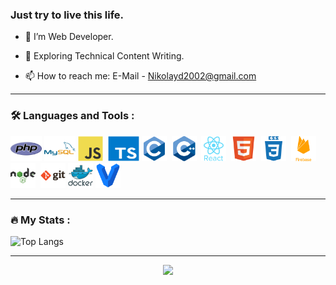 <h3>Just try to live this life.</h3>

- :telescope: I’m Web Developer.

- :seedling: Exploring Technical Content Writing.

- :mailbox: How to reach me: E-Mail - Nikolayd2002@gmail.com

---

### :hammer_and_wrench: Languages and Tools :

<div>
  <img src="https://github.com/devicons/devicon/blob/master/icons/php/php-original.svg" title="Php" **alt="Php" width="50" height="40"/>
  <img src="https://github.com/devicons/devicon/blob/master/icons/mysql/mysql-original-wordmark.svg" title="Mysql" **alt="Mysql" width="50" height="40"/>
  <img src="https://github.com/devicons/devicon/blob/master/icons/javascript/javascript-original.svg" title="JavaScript" alt="JavaScript" width="40" height="40"/>&nbsp;
  <img src="https://github.com/devicons/devicon/blob/master/icons/typescript/typescript-original.svg" title="TP" **alt="TP" width="50" height="40"/>
  <img src="https://github.com/devicons/devicon/blob/master/icons/c/c-original.svg" title="React" alt="React" width="40" height="40"/>&nbsp;
  <img src="https://github.com/devicons/devicon/blob/master/icons/cplusplus/cplusplus-original.svg" title="React" alt="React" width="40" height="40"/>&nbsp;
  <img src="https://github.com/devicons/devicon/blob/master/icons/react/react-original-wordmark.svg" title="React" alt="React" width="40" height="40"/>&nbsp;
  <img src="https://github.com/devicons/devicon/blob/master/icons/html5/html5-original.svg" title="HTML5" alt="HTML" width="40" height="40"/>&nbsp;
  <img src="https://github.com/devicons/devicon/blob/master/icons/css3/css3-plain-wordmark.svg"  title="CSS3" alt="CSS" width="40" height="40"/>&nbsp;
  <img src="https://github.com/devicons/devicon/blob/master/icons/firebase/firebase-plain-wordmark.svg" title="Firebase" alt="Firebase" width="40" height="40"/>&nbsp;
  <img src="https://github.com/devicons/devicon/blob/master/icons/nodejs/nodejs-original-wordmark.svg" title="NodeJS" alt="NodeJS" width="40" height="40"/>&nbsp;
  <img src="https://github.com/devicons/devicon/blob/master/icons/git/git-original-wordmark.svg" title="Git" **alt="Git" width="40" height="40"/>
  <img src="https://github.com/devicons/devicon/blob/master/icons/docker/docker-original-wordmark.svg" title="Git" **alt="Git" width="40" height="40"/>
  <img src="https://github.com/devicons/devicon/blob/master/icons/vagrant/vagrant-original.svg" title="Git" **alt="Git" width="40" height="40"/>

  
</div>

---

### :fire: My Stats :
![Top Langs](https://github-readme-stats.vercel.app/api/top-langs/?username=NikolayLV)


---

<div id="header" align="center">
  <img src="https://media.giphy.com/media/XIqCQx02E1U9W/giphy.gif" width="400"/>
</div>


